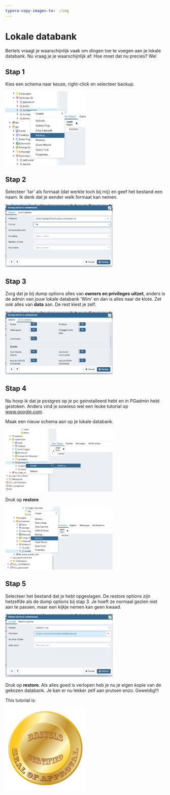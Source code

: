 ```yaml
---
typora-copy-images-to: ./img
---
```


# Lokale databank

Bertels vraagt je waarschijnlijk vaak om dingen toe te voegen aan je lokale databank. Nu vraag je je waarschijnlijk af: Hoe moet dat nu precies? Wel



## Stap 1

Kies een schema naar keuze, right-click en selecteer backup.

<img src="img/stap1.png" alt="stap1" style="zoom:33%;" />

## Stap 2

Selecteer 'tar' als formaat (dat werkte toch bij mij) en geef het bestand een naam. Ik denk dat je eender welk formaat kan nemen.

<img src="img/stap2.png" alt="stap2" style="zoom:33%;" />

## Stap 3

Zorg dat je bij dump options alles van **owners en privileges uitzet**, anders is de admin van jouw lokale databank 'Wim' en dan is alles naar de klote. Zet ook alles van **data** aan. De rest kiest je zelf.

<img src="img/stap3.png" alt="stap3" style="zoom:33%;" />

## Stap 4

Nu hoop ik dat je postgres op je pc geinstalleerd hebt en in PGadmin hebt gestoken. Anders vind je sowieso wel een leuke tutorial op www.google.com.



Maak een nieuw schema aan op je lokale databank.

<img src="img/stap4.png" alt="stap4" style="zoom:33%;" />

Druk op **restore**

<img src="img/stap4_1.png" alt="stap4_1" style="zoom:33%;" />

## Stap 5

Selecteer het bestand dat je hebt opgeslagen. De restore options zijn hetzelfde als de dump options bij stap 3. Je hoeft ze normaal gezien niet aan te passen, maar een kijkje nemen kan geen kwaad.

<img src="img/stap5.png" alt="stap5" style="zoom:33%;" />

Druk op **restore**. Als alles goed is verlopen heb je nu je eigen kopie van de gekozen databank. Je kan er nu lekker zelf aan prutsen enzo. Geweldig!!!



This tutorial is:

<img src="img/bretels-certified.png" alt="bretels-certified" width="50%" />
